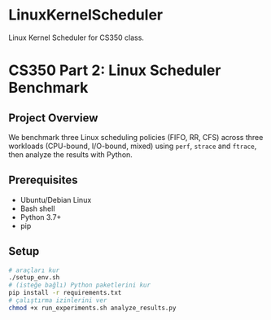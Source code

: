 # LinuxKernelScheduler
Linux Kernel Scheduler for CS350 class.
# CS350 Part 2: Linux Scheduler Benchmark

## Project Overview
We benchmark three Linux scheduling policies (FIFO, RR, CFS) across three workloads (CPU-bound, I/O-bound, mixed) using `perf`, `strace` and `ftrace`, then analyze the results with Python.

## Prerequisites
- Ubuntu/Debian Linux
- Bash shell
- Python 3.7+
- pip

## Setup
```bash
# araçları kur
./setup_env.sh
# (isteğe bağlı) Python paketlerini kur
pip install -r requirements.txt
# çalıştırma izinlerini ver
chmod +x run_experiments.sh analyze_results.py
